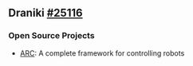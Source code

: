 ## Draniki [#25116](https://ftcscout.org/teams/25116)

### Open Source Projects

- [ARC](https://github.com/DranikiRobotics/arc): A complete framework for controlling robots
